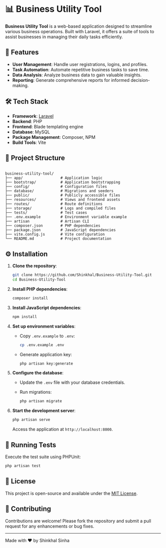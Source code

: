 
# 📊 Business Utility Tool

**Business Utility Tool** is a web-based application designed to streamline various business operations. Built with Laravel, it offers a suite of tools to assist businesses in managing their daily tasks efficiently.

## 🚀 Features

- **User Management**: Handle user registrations, logins, and profiles.
- **Task Automation**: Automate repetitive business tasks to save time.
- **Data Analysis**: Analyze business data to gain valuable insights.
- **Reporting**: Generate comprehensive reports for informed decision-making.

## 🛠️ Tech Stack

- **Framework**: [Laravel](https://laravel.com/)
- **Backend**: PHP
- **Frontend**: Blade templating engine
- **Database**: MySQL
- **Package Management**: Composer, NPM
- **Build Tools**: Vite

## 📁 Project Structure

```

business-utility-tool/
├── app/                 # Application logic
├── bootstrap/           # Application bootstrapping
├── config/              # Configuration files
├── database/            # Migrations and seeders
├── public/              # Publicly accessible files
├── resources/           # Views and frontend assets
├── routes/              # Route definitions
├── storage/             # Logs and compiled files
├── tests/               # Test cases
├── .env.example         # Environment variable example
├── artisan              # Artisan CLI
├── composer.json        # PHP dependencies
├── package.json         # JavaScript dependencies
├── vite.config.js       # Vite configuration
└── README.md            # Project documentation

````

## ⚙️ Installation

1. **Clone the repository**:

   ```bash
   git clone https://github.com/Shinkhal/Business-Utility-Tool.git
   cd Business-Utility-Tool
   ````

2. **Install PHP dependencies**:

   ```bash
   composer install
   ```

3. **Install JavaScript dependencies**:

   ```bash
   npm install
   ```

4. **Set up environment variables**:

   * Copy `.env.example` to `.env`:

     ```bash
     cp .env.example .env
     ```

   * Generate application key:

     ```bash
     php artisan key:generate
     ```

5. **Configure the database**:

   * Update the `.env` file with your database credentials.
   * Run migrations:

     ```bash
     php artisan migrate
     ```

6. **Start the development server**:

   ```bash
   php artisan serve
   ```

   Access the application at `http://localhost:8000`.

## 🧪 Running Tests

Execute the test suite using PHPUnit:

```bash
php artisan test
```

## 📄 License

This project is open-source and available under the [MIT License](LICENSE).

## 🤝 Contributing

Contributions are welcome! Please fork the repository and submit a pull request for any enhancements or bug fixes.

---

Made with ❤️ by Shinkhal Sinha


